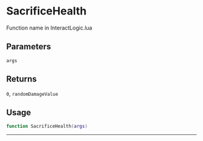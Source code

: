 # SacrificeHealth
Function name in InteractLogic.lua
## Parameters
`args`
## Returns
`0`, `randomDamageValue`
## Usage
```lua
function SacrificeHealth(args)
```
---
